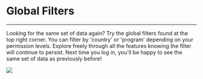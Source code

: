 # Global Filters

---

Looking for the same set of data again? Try the global filters found at the top right corner. You can filter by 'country' or 'program' depending on your permission levels. Explore freely through all the features knowing the filter will continue to persist. Next time you log in,  you'll be happy to see the same set of data as previously before!

![](https://lh6.googleusercontent.com/biyBFsvLc05K59LYX6-kZDaFjll1MUY-WdlxO5-j7sqUix_ddT_62Y4MLCaw3HEphWasc2JoOB6JLhWs-p4C1xuSC-WLuvLG300J7thHmP5Aj9YTUVSeafPInyF-lHPAkEykm1lK)

